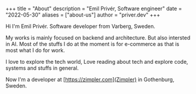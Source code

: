 +++
title = "About"
description = "Emil Privér, Software engineer"
date = "2022-05-30"
aliases = ["about-us"]
author = "priver.dev"
+++

Hi I'm Emil Privér. Software developer from Varberg, Sweden.

My works is mainly focused on backend and architecture. But also intersted in AI. Most of the stuffs I do at the moment is for e-commerce as that is most what I do for work.

I love to explore the tech world, Love reading about tech and explore code, systems and stuffs in general.

Now I'm a developer at [https://zimpler.com](Zimpler) in Gothenburg, Sweden.